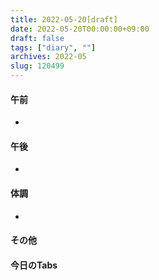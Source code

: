 ```yaml
---
title: 2022-05-20[draft]
date: 2022-05-20T00:00:00+09:00
draft: false
tags: ["diary", ""]
archives: 2022-05
slug: 120499
---
```

#### 午前
- 
#### 午後
- 
#### 体調
- 
#### その他
#### 今日のTabs